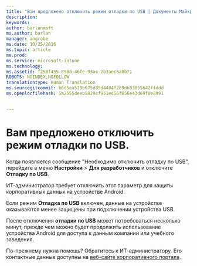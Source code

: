 ```yaml
---
title: "Вам предложено отключить режим отладки по USB | Документы Майкрософт"
description: 
keywords: 
author: barlanmsft
ms.author: barlan
manager: angrobe
ms.date: 10/25/2016
ms.topic: article
ms.prod: 
ms.service: microsoft-intune
ms.technology: 
ms.assetid: f250f455-898d-46fe-93ac-2b3aec6a0b71
ROBOTS: NOINDEX,NOFOLLOW
translationtype: Human Translation
ms.sourcegitcommit: b6d5ea579b675d85d4404f289db83055642ffddd
ms.openlocfilehash: 5a2555deeb5829cf951ed56f856e43d69f8e8991


---
```


# <a name="you-are-prompted-to-turn-off-usb-debugging"></a>Вам предложено отключить режим отладки по USB.

Когда появляется сообщение "Необходимо отключить отладку по USB", перейдите в меню **Настройки** > **Для разработчиков** и отключите **Отладку по USB**.

ИТ-администратор требует отключить этот параметр для защиты корпоративных данных на устройстве Android.

Если режим **Отладка по USB** включен, данные на устройстве оказываются менее защищены при подключении устройства USB.

После отключения **отладки по USB** может потребоваться несколько минут, прежде чем можно будет продолжить использование устройства Android для доступа к данным компании или учебного заведения.

По-прежнему нужна помощь? Обратитесь к ИТ-администратору. Его контактные данные доступны на [веб-сайте корпоративного портала](http://portal.manage.microsoft.com).



<!--HONumber=Dec16_HO2-->


